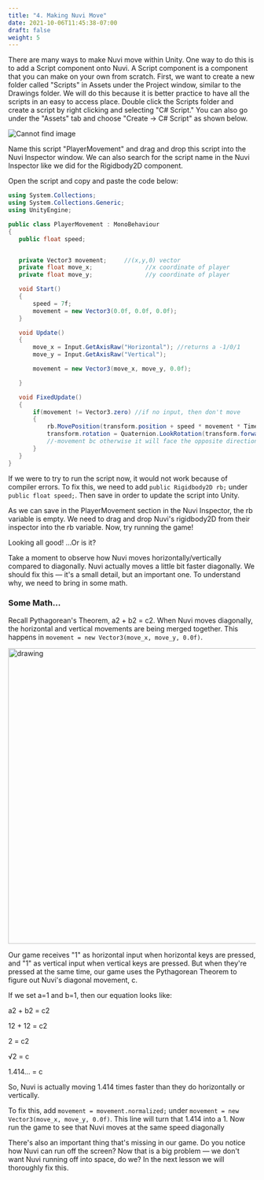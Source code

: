 ```yaml
---
title: "4. Making Nuvi Move"
date: 2021-10-06T11:45:38-07:00
draft: false
weight: 5
---
```


There are many ways to make Nuvi move within Unity. One way to do this is to add a Script component onto Nuvi. A Script component is a component that you can make on your own from scratch.
First, we want to create a new folder called "Scripts" in Assets under the Project window, similar to the Drawings folder. We will do this because it is better practice to have all the scripts in an easy to access place. Double click the Scripts folder and create a script by right clicking and selecting "C# Script." You can also go under the "Assets" tab and choose "Create -> C# Script" as shown below.

![Cannot find image](../img/4_CreateScript.png)

Name this script "PlayerMovement" and drag and drop this script into the Nuvi Inspector window. We can also search for the script name in the Nuvi Inspector like we did for the Rigidbody2D component.

Open the script and copy and paste the code below:
```csharp
using System.Collections;
using System.Collections.Generic;
using UnityEngine;

public class PlayerMovement : MonoBehaviour
{
   public float speed;


   private Vector3 movement;     //(x,y,0) vector
   private float move_x;               //x coordinate of player
   private float move_y;               //y coordinate of player

   void Start()
   {
       speed = 7f;
       movement = new Vector3(0.0f, 0.0f, 0.0f);
   }

   void Update()
   {
       move_x = Input.GetAxisRaw("Horizontal"); //returns a -1/0/1
       move_y = Input.GetAxisRaw("Vertical");

       movement = new Vector3(move_x, move_y, 0.0f);

   }

   void FixedUpdate()
   {
       if(movement != Vector3.zero) //if no input, then don't move
       {
           rb.MovePosition(transform.position + speed * movement * Time.deltaTime); //physically moves Nuvi in the direction
           transform.rotation = Quaternion.LookRotation(transform.forward, -movement); //for facing the direction its moving
           //-movement bc otherwise it will face the opposite direction since transform is facing downwards
       }
   }
}
```

If we were to try to run the script now, it would not work because of compiler errors. To fix this, we need to add `public Rigidbody2D rb;` under `public float speed;`. Then save in order to update the script into Unity.

As we can save in the PlayerMovement section in the Nuvi Inspector, the rb variable is empty. We need to drag and drop Nuvi's rigidbody2D from their inspector into the rb variable. Now, try running the game!

Looking all good! ...Or is it?

Take a moment to observe how Nuvi moves horizontally/vertically compared to diagonally. Nuvi actually moves a little bit faster diagonally. We should fix this — it's a small detail, but an important one. To understand why, we need to bring in some math.

### Some Math...

Recall Pythagorean's Theorem, a2 + b2 = c2. When Nuvi moves diagonally, the horizontal and vertical movements are being merged together. This happens in `movement = new Vector3(move_x, move_y, 0.0f)`.

<img src="../img/4_pythagorean_theorem.png" alt="drawing" width="600"/>

Our game receives "1" as horizontal input when horizontal keys are pressed, and "1" as vertical input when vertical keys are pressed. But when they're pressed at the same time, our game uses the Pythagorean Theorem to figure out Nuvi's diagonal movement, c.

If we set a=1 and b=1, then our equation looks like:

a2 + b2 = c2

12 + 12 = c2

2 = c2

√2 = c

1.414... = c

So, Nuvi is actually moving 1.414 times faster than they do horizontally or vertically.

To fix this, add `movement = movement.normalized;` under `movement = new Vector3(move_x, move_y, 0.0f)`. This line will turn that 1.414 into a 1. Now run the game to see that Nuvi moves at the same speed diagonally

There's also an important thing that's missing in our game. Do you notice how Nuvi can run off the screen? Now that is a big problem — we don't want Nuvi running off into space, do we? In the next lesson we will thoroughly fix this.
